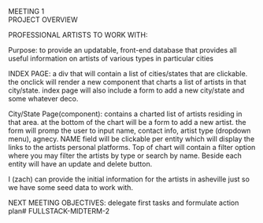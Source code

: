 MEETING 1  
                                    PROJECT OVERVIEW

PROFESSIONAL ARTISTS TO WORK WITH:

Purpose: to provide an updatable, front-end database that provides all useful information on artists of various types in particular cities

INDEX PAGE: a div that will contain a list of cities/states that are clickable. the onclick will render a new component that charts a list of artists in that city/state. index page will also include a form to add a new city/state and some whatever deco.

City/State Page(component): contains a charted list of artists residing in that area. at the bottom of the chart will be a form to add a new artist. the form will promp the user to input name, contact info, artist type (dropdown menu), agnecy. NAME field will be clickable per entity which will display the links to the artists personal platforms. Top of chart will contain a filter option where you may filter the artists by type or search by name. Beside each entity will have an update and delete button. 

I (zach) can provide the initial information for the artists in asheville just so we have some seed data to work with. 

NEXT MEETING OBJECTIVES: delegate first tasks and formulate action plan# FULLSTACK-MIDTERM-2
